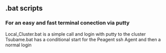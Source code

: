 ## .bat scripts 
### For an easy and fast terminal conection via putty

Local_Cluster.bat is a simple call and login with putty to the cluster
Tsubame.bat has a conditional start for the Peagent ssh Agent and then a normal login
